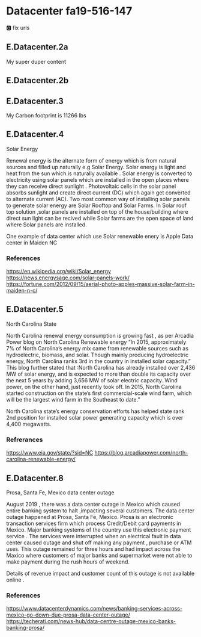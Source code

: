 # Datacenter fa19-516-147

:o2: fix urls

## E.Datacenter.2a

My super duper content

## E.Datacenter.2b


## E.Datacenter.3

My Carbon footprint is 11266 lbs

## E.Datacenter.4

Solar Energy

Renewal energy is the alternate form of  energy which is from natural sources and filled up naturally e.g Solar Energy. 
Solar energy is light and heat from the sun which is naturally available .
Solar energy is converted to electricity using solar panels which are installed in the open places where they can receive direct sunlight . 
Photovoltaic cells in the solar panel absorbs sunlight and create direct current (DC) which again get converted to alternate current (AC).
Two most common way of installing solar panels to generate solar energy are Solar Rooftop and Solar Farms. In Solar roof top solution  ,solar panels are installed on top of the house/building where direct sun light can be recived while Solar farms are the open space of land where Solar panels are installed.

One example of data center which use Solar renewable enery is Apple Data center in Maiden NC 

### References 

https://en.wikipedia.org/wiki/Solar_energy
https://news.energysage.com/solar-panels-work/
https://fortune.com/2012/09/15/aerial-photo-apples-massive-solar-farm-in-maiden-n-c/


## E.Datacenter.5

North Carolina State

North  Carolina renewal energy consumption is growing fast , as per Arcadia Power blog on North Carolina Renewable energy “In 2015, approximately 7% of North Carolina’s energy mix came from renewable sources such as hydroelectric, biomass, and solar. Though mainly producing hydroelectric energy, North Carolina ranks 3rd in the country in installed solar capacity.” This blog further stated that :North Carolina has already installed over 2,436 MW of solar energy, and is expected to more than double its capacity over the next 5 years by adding 3,656 MW of solar electric capacity. Wind power, on the other hand, just recently took off. In 2015, North Carolina started construction on the state’s first commercial-scale wind farm, which will be the largest wind farm in the Southeast to date.”

North Carolina state’s energy conservation efforts has helped state rank 2nd position for installed solar power generating capacity which is over 4,400 megawatts. 

### Refrerances 

https://www.eia.gov/state/?sid=NC
https://blog.arcadiapower.com/north-carolina-renewable-energy/


## E.Datacenter.8

Prosa, Santa Fe, Mexico data center outage

August 2019 , there was a data center outage in Mexico which caused entire banking system to halt ,impacting several customers.
The data center outage happened at Prosa, Santa Fe, Mexico. Prosa is  an electronic transaction services firm which process Credit/Debit card payments in Mexico. Major banking systems of the country use this electronic payment service . The services were interrupted when an electrical fault in data center caused outage and shut off making any payment , purchase or ATM uses.
This outage remained for three hours and had impact across the Maxico where customers of major banks and supermarket were not able to make payment during the rush hours of weekend. 

Details of revenue impact and customer count of this outage is not available online .  

### References 
https://www.datacenterdynamics.com/news/banking-services-across-mexico-go-down-due-prosa-data-center-outage/
https://techerati.com/news-hub/data-centre-outage-mexico-banks-banking-prosa/


